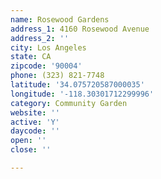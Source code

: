 ```yaml
---
name: Rosewood Gardens
address_1: 4160 Rosewood Avenue
address_2: ''
city: Los Angeles
state: CA
zipcode: '90004'
phone: (323) 821-7748
latitude: '34.075720587000035'
longitude: '-118.30301712299996'
category: Community Garden
website: ''
active: 'Y'
daycode: ''
open: ''
close: ''

---
```

